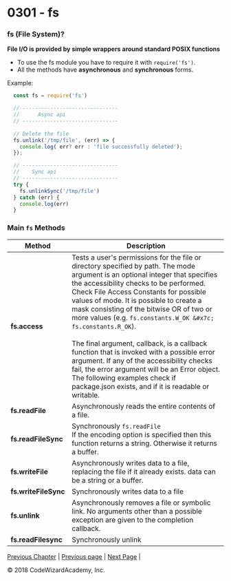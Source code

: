 # 0301 - fs

### fs (File System)?

**File I/O is provided by simple wrappers around standard POSIX functions**

- To use the fs module you have to require it with `require('fs')`. 
- All the methods have **asynchronous** and **synchronous** forms.

Example:
```js
  const fs = require('fs')

  // -------------------------------
  //      Async api
  // -------------------------------
  
  // Delete the file
  fs.unlink('/tmp/file', (err) => {
    console.log( err? err : 'file successfully deleted');
  });

  // -------------------------------
  //    Sync api
  // -------------------------------
  try {
    fs.unlinkSync('/tmp/file')
  } catch (err) {
    console.log(err)
  }
```

### Main `fs` Methods

Method                 | Description
-----------------------|-----------
**fs.access**          | Tests a user's permissions for the file or directory specified by path. The mode argument is an optional integer that specifies the accessibility checks to be performed. Check File Access Constants for possible values of mode. It is possible to create a mask consisting of the bitwise OR of two or more values (e.g. `fs.constants.W_OK &#x7c; fs.constants.R_OK`).<br/><br/>The final argument, callback, is a callback function that is invoked with a possible error argument. If any of the accessibility checks fail, the error argument will be an Error object. The following examples check if package.json exists, and if it is readable or writable.
**fs.readFile**        | Asynchronously reads the entire contents of a file.
**fs.readFileSync**    | Synchronously `fs.readFile` <br/> If the encoding option is specified then this function returns a string. Otherwise it returns a buffer.
**fs.writeFile**       | Asynchronously writes data to a file, replacing the file if it already exists. data can be a string or a buffer.
**fs.writeFileSync**   | Synchronously writes data to a file
**fs.unlink**          | Asynchronously removes a file or symbolic link. No arguments other than a possible exception are given to the completion callback.
**fs.readFilesync**    | Synchronously unlink

[Previous Chapter](/Chapters/02-NodeFundamentals) | [Previous page](/Chapters/02-NodeFundamentals/0205-Streams.md) | [Next Page](/Chapters/03-CoreModules/0302-readline.md) | 

&copy; 2018 CodeWizardAcademy, Inc.

